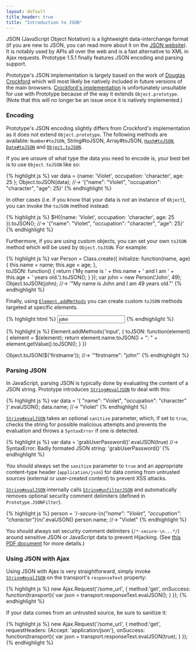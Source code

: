 ```yaml
---
layout: default
title_header: true
title: "Introduction to JSON"
---
```



JSON (JavaScript Object Notation) is a lightweight data-interchange format (if you are new to JSON, you can read more about it on the [JSON website](http://www.json.org)). It is notably used by APIs all over the web and is a fast alternative to XML in Ajax requests. Prototype 1.5.1 finally features JSON encoding and parsing support.

Prototype's JSON implementation is largely based on the work of [Douglas Crockford](http://www.crockford.com/) which will most likely be natively included in future versions of the main browsers. [Crockford's implementation](http://json.org/json.js) is unfortunately unsuitable for use with Prototype because of the way it extends `Object.prototype`. (Note that this will no longer be an issue once it is natively implemented.)

### Encoding

Prototype's JSON encoding slightly differs from Crockford's implementation as it does not extend `Object.prototype`. The following methods are available: `Number#toJSON`, String#toJSON, Array#toJSON, [`Hash#toJSON`](http://api.prototypejs.org/language/Hash/prototype/toJSON/), [`Date#toJSON`](http://api.prototypejs.org/language/Date/prototype/toJSON/) and [`Object.toJSON`](http://api.prototypejs.org/language/Object/toJSON/).

If you are unsure of what type the data you need to encode is, your best bet is to use `Object.toJSON` like so:

{% highlight js %}
var data = {name: 'Violet', occupation: 'character', age: 25 };
Object.toJSON(data);
//-> '{"name": "Violet", "occupation": "character", "age": 25}'
{% endhighlight %}

In other cases (i.e. if you know that your data is _not_ an instance of `Object`), you can invoke the `toJSON` method instead:

{% highlight js %}
$H({name: 'Violet', occupation: 'character', age: 25 }).toJSON();
//-> '{"name": "Violet", "occupation": "character", "age": 25}'
{% endhighlight %}

Furthermore, if you are using custom objects, you can set your own `toJSON` method which will be used by `Object.toJSON`. For example:

{% highlight js %}
var Person = Class.create({
  initialize: function(name, age) {
    this.name = name;
    this.age = age;
  },  
  toJSON: function() {
    return ('My name is ' + this.name + 
      ' and I am ' + this.age + ' years old.').toJSON();
  }
});
var john = new Person('John', 49);
Object.toJSON(john);
//-> '"My name is John and I am 49 years old."'
{% endhighlight %}

Finally, using [`Element.addMethods`](http://api.prototypejs.org/dom/Element/addMethods/) you can create custom `toJSON` methods targeted at specific elements.

{% highlight html %}
<input id="firstname" name="firstname" value="john" />
{% endhighlight %}

{% highlight js %}
Element.addMethods('input', {
  toJSON: function(element) {
    element = $(element);
    return element.name.toJSON() + ": " + element.getValue().toJSON();
  }
})
    
Object.toJSON($('firstname'));
//-> '"firstname": "john"'
{% endhighlight %}



### Parsing JSON

In JavaScript, parsing JSON is typically done by evaluating the content of a JSON string. Prototype introduces [`String#evalJSON`](http://api.prototypejs.org/language/String/prototype/evalJSON/) to deal with this:

{% highlight js %}
var data = '{ "name": "Violet", "occupation": "character" }'.evalJSON();
data.name;
//-> "Violet"
{% endhighlight %}

[`String#evalJSON`](http://api.prototypejs.org/language/String/prototype/evalJSON/) takes an optional `sanitize` parameter, which, if set to `true`, checks the string for possible malicious attempts and prevents the evaluation and throws a `SyntaxError` if one is detected.

{% highlight js %}
var data = 'grabUserPassword()'.evalJSON(true)
//-> SyntaxError: Badly formated JSON string: 'grabUserPassword()'
{% endhighlight %}

<p class="notice">You should always set the <code>sanitize</code> parameter to <code>true</code> and an appropriate content-type header (<code>application/json</code>) for data coming from untrusted sources (external or user-created content) to prevent XSS attacks.</p>

[`String#evalJSON`](http://api.prototypejs.org/language/String/prototype/evalJSON/) internally calls [`String#unfilterJSON`](http://api.prototypejs.org/language/String/prototype/unfilterJSON/) and automatically removes optional security comment delimiters (defined in `Prototype.JSONFilter`).

{% highlight js %}
person = '/*-secure-\n{"name": "Violet", "occupation": "character"}\n*/'.evalJSON()
person.name;
//-> "Violet"
{% endhighlight %}

<p class="notice">You should always set security comment delimiters (<code>/*-secure-\n...*/</code>) around sensitive JSON or JavaScript data to prevent Hijacking. (See <a href="http://www.fortifysoftware.com/servlet/downloads/public/JavaScript_Hijacking.pdf">this PDF document</a> for more details.)</p>

### Using JSON with Ajax

Using JSON with Ajax is very straightforward, simply invoke [`String#evalJSON`](http://api.prototypejs.org/language/String/prototype/evalJSON/) on the transport's `responseText` property:

{% highlight js %}
new Ajax.Request('/some_url', {
  method:'get',
  onSuccess: function(transport){
     var json = transport.responseText.evalJSON();
   }
});
{% endhighlight %}

If your data comes from an untrusted source, be sure to sanitize it:

{% highlight js %}
new Ajax.Request('/some_url', {
  method:'get',
  requestHeaders: {Accept: 'application/json'},
  onSuccess: function(transport){
    var json = transport.responseText.evalJSON(true);
  }
});
{% endhighlight %}

